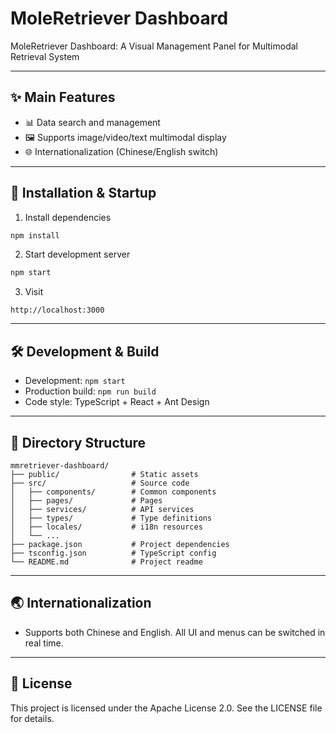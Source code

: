 # MoleRetriever Dashboard

MoleRetriever Dashboard: A Visual Management Panel for Multimodal Retrieval System

---

## ✨ Main Features

- 📊 Data search and management
- 🖼️ Supports image/video/text multimodal display
- 🌐 Internationalization (Chinese/English switch)
---

## 🚀 Installation & Startup

1. Install dependencies

```bash
npm install
```

2. Start development server

```bash
npm start
```

3. Visit

```
http://localhost:3000
```

---

## 🛠️ Development & Build

- Development: `npm start`
- Production build: `npm run build`
- Code style: TypeScript + React + Ant Design

---

## 📁 Directory Structure

```
mmretriever-dashboard/
├── public/                # Static assets
├── src/                   # Source code
│   ├── components/        # Common components
│   ├── pages/             # Pages
│   ├── services/          # API services
│   ├── types/             # Type definitions
│   ├── locales/           # i18n resources
│   └── ...
├── package.json           # Project dependencies
├── tsconfig.json          # TypeScript config
└── README.md              # Project readme
```

---

## 🌏 Internationalization

- Supports both Chinese and English. All UI and menus can be switched in real time.

---

## 📄 License

This project is licensed under the Apache License 2.0. See the LICENSE file for details. 